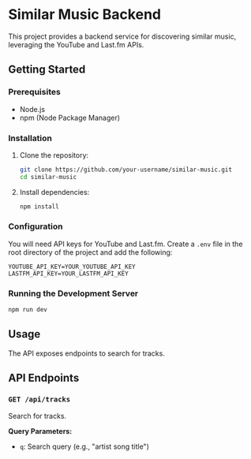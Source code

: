 # Similar Music Backend

This project provides a backend service for discovering similar music, leveraging the YouTube and Last.fm APIs.

## Getting Started

### Prerequisites

* Node.js
* npm (Node Package Manager)

### Installation

1. Clone the repository:
   ```bash
   git clone https://github.com/your-username/similar-music.git
   cd similar-music
   ```
2. Install dependencies:
   ```bash
   npm install
   ```

### Configuration

You will need API keys for YouTube and Last.fm. Create a `.env` file in the root directory of the project and add the following:

```
YOUTUBE_API_KEY=YOUR_YOUTUBE_API_KEY
LASTFM_API_KEY=YOUR_LASTFM_API_KEY
```

### Running the Development Server

```bash
npm run dev
```

## Usage

The API exposes endpoints to search for tracks.

## API Endpoints

### `GET /api/tracks`

Search for tracks.

**Query Parameters:**
* `q`: Search query (e.g., "artist song title")